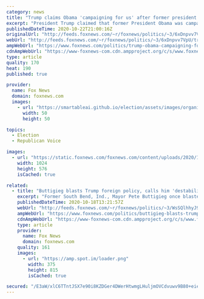 ```yaml
---
category: news
title: "Trump claims Obama 'campaigning for us' after former president's scathing rebuke"
excerpt: "President Trump claimed that former President Obama was campaigning for him “every time he speaks,” after Trump’s predecessor slammed him at a rally for Joe Biden Wednesday night. "
publishedDateTime: 2020-10-22T21:00:16Z
originalUrl: "http://feeds.foxnews.com/~r/foxnews/politics/~3/6xDnpvv7VpU/trump-obama-campaigning-for-us"
webUrl: "http://feeds.foxnews.com/~r/foxnews/politics/~3/6xDnpvv7VpU/trump-obama-campaigning-for-us"
ampWebUrl: "https://www.foxnews.com/politics/trump-obama-campaigning-for-us.amp"
cdnAmpWebUrl: "https://www-foxnews-com.cdn.ampproject.org/c/s/www.foxnews.com/politics/trump-obama-campaigning-for-us.amp"
type: article
quality: 170
heat: 190
published: true

provider:
  name: Fox News
  domain: foxnews.com
  images:
    - url: "https://smartableai.github.io/election/assets/images/organizations/foxnews.com-50x50.jpg"
      width: 50
      height: 50

topics:
  - Election
  - Republican Voice

images:
  - url: "https://static.foxnews.com/foxnews.com/content/uploads/2020/10/Obama-Trump-AP.jpg"
    width: 1024
    height: 576
    isCached: true

related:
  - title: "Buttigieg blasts Trump foreign policy, calls him 'destabilizing force literally everywhere he goes'"
    excerpt: "Former South Bend, Ind., Mayor Pete Buttigieg once blasted Democratic presidential nominee Joe Biden for his foreign policy record, but now defends him while claiming that President Trump is a \"disaster\" in that area."
    publishedDateTime: 2020-10-18T13:21:57Z
    webUrl: "http://feeds.foxnews.com/~r/foxnews/politics/~3/WsSQlhhyJ98/buttigieg-blasts-trump-foreign-policy-calls-him-destabilizing-force-literally-everywhere-he-goes"
    ampWebUrl: "https://www.foxnews.com/politics/buttigieg-blasts-trump-foreign-policy-calls-him-destabilizing-force-literally-everywhere-he-goes.amp"
    cdnAmpWebUrl: "https://www-foxnews-com.cdn.ampproject.org/c/s/www.foxnews.com/politics/buttigieg-blasts-trump-foreign-policy-calls-him-destabilizing-force-literally-everywhere-he-goes.amp"
    type: article
    provider:
      name: Fox News
      domain: foxnews.com
    quality: 161
    images:
      - url: "https://amp.spot.im/loader.png"
        width: 375
        height: 815
        isCached: true

secured: "/E3aW/xlC6TTntJSX7e90i8KZDGer4DWerHtwmgLHuljmOVCdvuwv9B80+eie+8HyUpa4UyyIFvtka0dcAVgwTnvLi4rYqjWCWqATSDIZIBCM8n7SWY55GO9RXLuxxYWt6E9elpyomSnFWjGwtAoYAp91t6qSsIMgm1kBnW2krVf99NONG3EMQbdGa9OB1TqiTnP55sUed7ac+Vv7ALKcMMjN5EeEgV7wc0FFbmeL3SKQdVJzA+zG7CapgCsi6Prjz7Lc7oOSj7rZFPwGHsvf/NHAeWn9V/r28AGXLkyKxYOUoh/NfgAF8pos3Ss3uDE2AH9UhSYICko2M+IwEonYAONRfT0ffVSHuciFmlbK8I=;WfsdwbmAHQxwRzfh7OJOcQ=="
---
```


